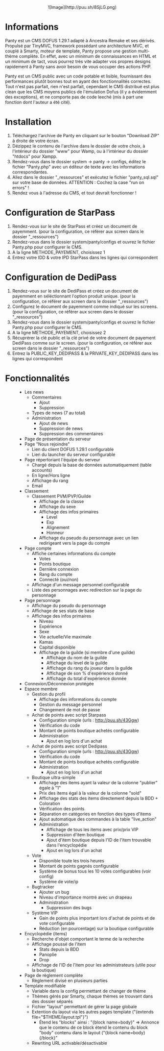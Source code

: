 <center>![Image](http://puu.sh/8SjLG.png)</center>

Informations
====

Panty est un CMS DOFUS 1.29.1 adapté à Ancestra Remake et ses dérivés. Propulsé par TinyMVC, framework possédant une architecture MVC, et couplé à Smarty, moteur de template, Panty propose une gestion multi-thème complète.
En effet, avec un minimum de connaissances en HTML et un minimum de tact, vous pourrez très vite adapter vos propres designs rapidement à Panty sans avoir besoin de vous occuper des actions PHP.

Panty est un CMS public avec un code potable et lisible, fournissant des performances plutôt bonnes tout en ayant des fonctionnalités correctes. Tout n'est pas parfait, rien n'est parfait, cependant le CMS distribué est plus clean que les CMS moyens publics de l'émulation Dofus (il y a évidemment des exceptions), et ne comporte pas de code leeché (mis à part une fonction dont l'auteur a été cité).

Installation
====

1) Téléchargez l'archive de Panty en cliquant sur le bouton "Download ZIP" à droite de votre écran.<br />
2) Dézippez le contenu de l'archive dans le dossier de votre choix, à l'intérieur du dossier "www" pour Wamp, ou à l'intérieur du dossier "htdocs" pour Xampp.<br />
3) Rendez-vous dans le dossier system -> panty -> configs, éditez le fichier "Panty.php" avec un éditeur de texte avec les informations correspondantes.<br />
4) Allez dans le dossier "_ressources" et exécutez le fichier "panty_sql.sql" sur votre base de données. ATTENTION : Cochez la case "run on errors" !<br />
5) Rendez vous à l'adresse du CMS, et tout devrait fonctionner !<br />

Configuration de StarPass
====

1) Rendez-vous sur le site de StarPass et créez un document de payemment. (pour la configuration, ce référer aux screen dans le dossier "_ressources")<br />
2) Rendez-vous dans le dossier system/panty/configs et ouvrez le fichier Panty.php pour configurer le CMS.<br />
3) A la ligne METHODE_PAYEMENT, choisissez 1<br />
4) Entrez votre IDD & votre IPD StarPass dans les lignes qui correspondent<br />

Configuration de DediPass
====

1) Rendez-vous sur le site de DediPass et créez un document de payemment en séléctionnant l'option produit unique. (pour la configuration, ce référer aux screen dans le dossier "_ressources")<br />
2) Configurez le document de payemment comme indiqué sur les screens. (pour la configuration, ce référer aux screen dans le dossier "_ressources")<br />
3) Rendez-vous dans le dossier system/panty/configs et ouvrez le fichier Panty.php pour configurer le CMS.<br />
4) A la ligne METHODE_PAYEMENT, choisissez 2<br />
5) Récuprérer la clé public et la clé privé de votre document de payement DediPass comme sur le screen. (pour la configuration, ce référer aux screen dans le dossier "_ressources")<br />
6) Entrez la PUBLIC_KEY_DEDIPASS & la PRIVATE_KEY_DEDIPASS dans les lignes qui correspondent<br />
      
Fonctionnalités
====
<dd>
					<ul>
						<li>Les news
							<ul>
								<li>​Commentaires
									<ul>
										<li>​Ajout</li>
										<li>Suppression</li>
									</ul>
								</li>
								<li>Types de news (7 au total)</li>
								<li>Administration
									<ul>
										<li>​Ajout de news</li>
										<li>Suppression de news</li>
										<li>Suppression des commentaires</li>
									</ul>
								</li>
							</ul>
						</li>
						<li>​Page de pr&eacute;sentation du serveur</li>
						<li>Page "Nous rejoindre"
							<ul>
								<li>​Lien du client DOFUS 1.29.1 configurable</li>
								<li>Lien du launcher du serveur configurable</li>
							</ul>
						</li>
						<li>Page r&eacute;pertoriant l'&eacute;quipe du serveur
							<ul>
								<li>​Charg&eacute; depuis la base de donn&eacute;es automatiquement (table accounts)</li>
								<li>En ligne/Hors ligne</li>
								<li>Affichage du rang</li>
								<li>Email</li>
							</ul>
						</li>
						<li>Classement
							<ul>
								<li>Classement PVM/PVP/Guilde
									<ul>
										<li>​Affichage de la classe</li>
										<li>Affichage du sexe</li>
										<li>Affichage des infos primaires
											<ul>
												<li>Level</li>
												<li>Exp</li>
												<li>Alignement</li>
												<li>Honneur</li>
											</ul>
										</li>
										<li>Affichage du pseudo du personnage avec un lien redirigeant vers la page du compte</li>
									</ul>
								</li>
							</ul>
						</li>
						<li>Page compte
							<ul>
								<li>Affiche certaines informations du compte
									<ul>
										<li>Votes</li>
										<li>Points boutique</li>
										<li>Derni&egrave;re connexion</li>
										<li>Rang du compte</li>
										<li>Connect&eacute; (oui/non)</li>
									</ul>
								</li>
								<li>Affichage d'un message personnel configurable</li>
								<li>Liste des personnages avec redirection sur la page du personnage</li>
							</ul>
						</li>
						<li>Page personnage
							<ul>
								<li>Affichage du pseudo du personnage</li>
								<li>Affichage de ses stats de base</li>
								<li>Affichage des infos primaires
									<ul>
										<li>Niveau</li>
										<li>Exp&eacute;rience</li>
										<li>Sexe</li>
										<li>Vie actuelle/Vie maximale</li>
										<li>Kamas</li>
										<li>Capital disponible</li>
										<li>Affichage de la guilde (si membre d'une guilde)
											<ul>
												<li>Affichage du nom de la guilde</li>
												<li>Affichage du level de la guilde</li>
												<li>Affichage du rang du joueur dans la guilde</li>
												<li>Affichage de son % d'exp&eacute;rience donn&eacute;</li>
												<li>Affichage du total d'exp&eacute;rience donn&eacute;e</li>
											</ul>
										</li>
									</ul>
								</li>
							</ul>
						</li>
						<li>Connexion/D&eacute;connexion prot&eacute;g&eacute;e</li>
						<li>Espace membre
							<ul>
								<li>Gestion du profil
									<ul>
										<li>Affichage des informations du compte</li>
										<li>Gestion du message personnel</li>
										<li>Changement de mot de passe</li>
									</ul>
								</li>
								<li>Achat de points avec script Starpass
									<ul>
										<li>Configuration simple (urls : <a href="http://puu.sh/43Ggw" target="_blank">http://puu.sh/43Ggw</a>)</li>
										<li>V&eacute;rification du code</li>
										<li>Montant de points boutique achet&eacute;s configurable</li>
										<li>Administration
											<ul>
												<li>Ajout en log lors d'un achat</li>
											</ul>
										</li>
									</ul>
								</li>
								<li>Achat de points avec script Dedipass
									<ul>
										<li>Configuration simple (urls : <a href="http://puu.sh/43Ggw" target="_blank">http://puu.sh/43Ggw</a>)</li>
										<li>V&eacute;rification du code</li>
										<li>Montant de points boutique achet&eacute;s configurable</li>
										<li>Administration
											<ul>
												<li>Ajout en log lors d'un achat</li>
											</ul>
										</li>
									</ul>
								</li>
								<li>Boutique ultra-simple
									<ul>
										<li>Affichage des items ayant la valeur de la colonne "publier" &eacute;gale &agrave; "1"</li>
										<li>Prix des items &eacute;gal &agrave; la valeur de la colonne "sold"</li>
										<li>Affichage des stats des items directement depuis la BDD + Coloration</li>
										<li>V&eacute;rification des points</li>
										<li>S&eacute;paration en cat&eacute;gories en fonction des types d'items</li>
										<li>Ajout automatique des commandes &agrave; la table "live_action"</li>
										<li>Administration
											<ul>
												<li>Affichage de tous les items avec prix/prix VIP</li>
												<li>Suppression d'item boutique</li>
												<li>Ajout d'item boutique depuis l'ID de l'item trouvable dans l'encyclop&eacute;die</li>
												<li>Ajout en log lors d'un achat</li>
											</ul>
										</li>
									</ul>
								</li>
								<li>Vote
									<ul>
										<li>Disponible toute les trois heures</li>
										<li>Montant de points gagn&eacute;s configurable</li>
										<li>Syst&egrave;me de bonus tous les 10 votes configurables (voir config)</li>
										<li>Syst&egrave;me de vote/ip</li>
									</ul>
								</li>
								<li>Bugtracker
									<ul>
										<li>Ajouter un bug</li>
										<li>Niveau d'importance montré avec un drapeau</li>
										<li>Administration
											<ul>
												<li>Suppression des bugs</li>
											</ul>
										</li>
									</ul>
								</li>
								<li>Syst&egrave;me VIP
									<ul>
										<li>Gain de points plus important lors d'achat de points et de vote configurable</li>
										<li>R&eacute;duction (en pourcentage) sur la boutique configurable</li>
									</ul>
								</li>
							</ul>
						</li>
						<li>Encyclop&eacute;die (items)
							<ul>
								<li>Recherche d'objet comportant le terme de la recherche</li>
								<li>Affichage pouss&eacute; de l'item
									<ul>
										<li>Stats depuis la BDD</li>
										<li>Panoplie</li>
										<li>Drop</li>
									</ul>
								</li>
								<li>Affichage de l'ID de l'item pour les administrateurs (utile pour la boutique)</li>
							</ul>
						</li>
						<li>Page de r&egrave;glement compl&egrave;te
							<ul>
								<li>R&egrave;glement divis&eacute; en plusieurs parties</li>
							</ul>
						</li>
						<li>Template modifiable
							<ul>
								<li>Variable dans la config permettant de changer de th&egrave;me</li>
								<li>Th&egrave;mes g&eacute;r&eacute;s par Smarty, chaque th&egrave;mes se trouvant dans des dossier s&eacute;par&eacute;s</li>
								<li>Fichier "layout" permettant de g&eacute;rer la page globale</li>
								<li>Extention du layout via les autres pages template ("{extends file="$THEME/layout.tpl"}")
									<ul>
										<li>&Eacute;tend les "blocks" ainsi : "{block name=body}" =&gt; Annonce que le contenu de ce block &eacute;tend le contenu du block "body" contenu dans le layout ("{block name=body}{/block}"</li>
									</ul>
								</li>
								<li>Rewriting URL activable/d&eacute;sactivable</li>
							</ul>
						</li>
					</ul>		
				</dd>
			</dl>
